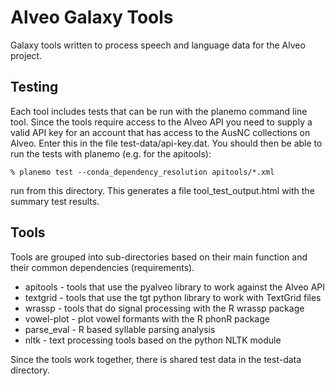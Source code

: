 Alveo Galaxy Tools
==================

Galaxy tools written to process speech and language data for the Alveo project.

Testing
-------

Each tool includes tests that can be run with the planemo command line tool.  Since
the tools require access to the Alveo API you need to supply a valid API key
for an account that has access to the AusNC collections on Alveo.  Enter this
in the file test-data/api-key.dat.  You should then be able to run the tests
with planemo (e.g. for the apitools):

    % planemo test --conda_dependency_resolution apitools/*.xml

run from this directory.  This generates a file tool_test_output.html with the
summary test results.  

Tools
-----

Tools are grouped into sub-directories based on their main function and their
common dependencies (requirements).  

 * apitools - tools that use the pyalveo library to work against the Alveo API
 * textgrid - tools that use the tgt python library to work with TextGrid files
 * wrassp - tools that do signal processing with the R wrassp package
 * vowel-plot - plot vowel formants with the R phonR package
 * parse_eval - R based syllable parsing analysis
 * nltk - text processing tools based on the python NLTK module

Since the tools work together, there is shared test data in the test-data directory.
